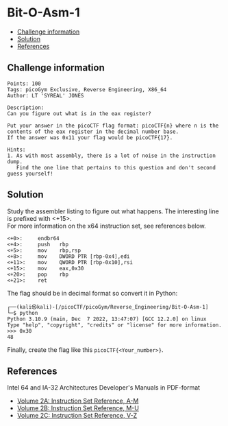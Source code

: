 # Bit-O-Asm-1

- [Challenge information](Bit-O-Asm-1.md#challenge-information)
- [Solution](Bit-O-Asm-1.md#solution)
- [References](Bit-O-Asm-1.md#references)

## Challenge information
```
Points: 100
Tags: picoGym Exclusive, Reverse Engineering, X86_64
Author: LT 'SYREAL' JONES

Description:
Can you figure out what is in the eax register? 

Put your answer in the picoCTF flag format: picoCTF{n} where n is the contents of the eax register in the decimal number base.  
If the answer was 0x11 your flag would be picoCTF{17}.

Hints:
1. As with most assembly, there is a lot of noise in the instruction dump.  
   Find the one line that pertains to this question and don't second guess yourself!
```

## Solution

Study the assembler listing to figure out what happens. The interesting line is prefixed with <+15>.  
For more information on the x64 instruction set, see references below.
```
<+0>:     endbr64 
<+4>:     push   rbp
<+5>:     mov    rbp,rsp
<+8>:     mov    DWORD PTR [rbp-0x4],edi
<+11>:    mov    QWORD PTR [rbp-0x10],rsi
<+15>:    mov    eax,0x30
<+20>:    pop    rbp
<+21>:    ret
```

The flag should be in decimal format so convert it in Python:
```
┌──(kali㉿kali)-[/picoCTF/picoGym/Reverse_Engineering/Bit-O-Asm-1]
└─$ python                                                             
Python 3.10.9 (main, Dec  7 2022, 13:47:07) [GCC 12.2.0] on linux
Type "help", "copyright", "credits" or "license" for more information.
>>> 0x30
48
```

Finally, create the flag like this `picoCTF{<Your_number>}`.

## References

Intel 64 and IA-32 Architectures Developer's Manuals in PDF-format  
- [Volume 2A: Instruction Set Reference, A-M](https://www.intel.com/content/dam/www/public/us/en/documents/manuals/64-ia-32-architectures-software-developer-vol-2a-manual.pdf)
- [Volume 2B: Instruction Set Reference, M-U](https://www.intel.com/content/dam/www/public/us/en/documents/manuals/64-ia-32-architectures-software-developer-vol-2b-manual.pdf)
- [Volume 2C: Instruction Set Reference, V-Z](https://www.intel.com/content/dam/www/public/us/en/documents/manuals/64-ia-32-architectures-software-developer-vol-2c-manual.pdf)
